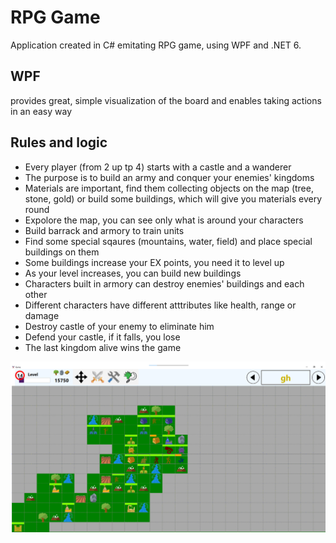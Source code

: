 # RPG Game
Application created in C# emitating RPG game, using WPF and .NET 6.

## WPF
provides great, simple visualization of the board and enables taking actions in an easy way

## Rules and logic
- Every player (from 2 up tp 4) starts with a castle and a wanderer
- The purpose is to build an army and conquer your enemies' kingdoms
- Materials are important, find them collecting objects on the map (tree, stone, gold) or build some buildings, which will give you materials every round
- Expolore the map, you can see only what is around your characters
- Build barrack and armory to train units
- Find some special sqaures (mountains, water, field) and place special buildings on them
- Some buildings increase your EX points, you need it to level up
- As your level increases, you can build new buildings
- Characters built in armory can destroy enemies' buildings and each other
- Different characters have different atttributes like health, range or damage
- Destroy castle of your enemy to eliminate him
- Defend your castle, if it falls, you lose
- The last kingdom alive wins the game

![image](screen.png)



